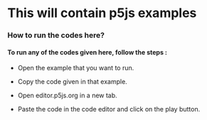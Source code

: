 # This will contain p5js examples

### How to run the codes here?

#### To run any of the codes given here, follow the steps : 

* Open the example that you want to run.

* Copy the code given in that example.

* Open editor.p5js.org in a new tab.

* Paste the code in the code editor and click on the play button.
